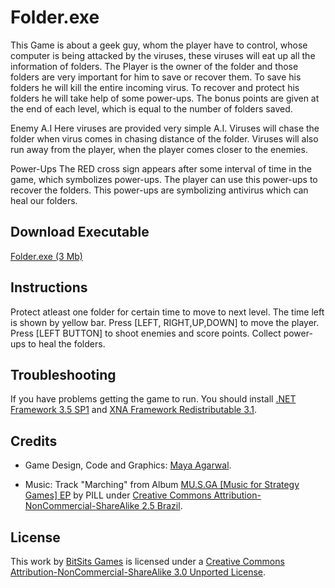 Folder.exe
===
This Game is about a geek guy, whom the player have to control, whose computer is being attacked by the viruses, these viruses will eat up all the information of folders. The Player is the owner of the folder and those folders are very important for him to save or recover them. To save his folders he will kill the entire incoming virus. To recover and protect his folders he will take help of some power-ups. The bonus points are given at the end of each level, which is equal to the number of folders saved. 

Enemy A.I 
Here viruses are provided very simple A.I. Viruses will chase the folder when virus comes in chasing distance of the folder. Viruses will also run away from the player, when the player comes closer to the enemies. 

Power-Ups 
The RED cross sign appears after some interval of time in the game, which symbolizes power-ups. The player can use this power-ups to recover the folders. This power-ups are symbolizing antivirus which can heal our folders.


Download Executable
---
[Folder.exe (3 Mb)](https://github.com/BitSits/Folder.exe/raw/master/Folder.exe.zip)


Instructions
---
Protect atleast one folder for certain time to move to next level. The time left is shown by yellow bar. Press [LEFT, RIGHT,UP,DOWN] to move the player. Press [LEFT BUTTON] to shoot enemies and score points. Collect power-ups to heal the folders.


Troubleshooting
---
If you have problems getting the game to run. You should install [.NET Framework 3.5 SP1] and [XNA Framework Redistributable 3.1].


Credits
---
- Game Design, Code and Graphics: [Maya Agarwal].

- Music: Track "Marching" from Album [MU.S.GA [Music for Strategy Games] EP](http://www.jamendo.com/en/album/12751) by PILL under [Creative Commons Attribution-NonCommercial-ShareAlike 2.5 Brazil].

License
---
This work by [BitSits Games] is licensed under a [Creative Commons Attribution-NonCommercial-ShareAlike 3.0 Unported License].



[.NET Framework 3.5 SP1]:http://www.microsoft.com/downloads/details.aspx?FamilyID=ab99342f-5d1a-413d-8319-81da479ab0d7
[XNA Framework Redistributable 3.1]:http://www.microsoft.com/downloads/details.aspx?FamilyID=53867a2a-e249-4560-8011-98eb3e799ef2
[Windows Installer 3.1]:http://www.microsoft.com/downloads/details.aspx?displaylang=en&FamilyID=889482fc-5f56-4a38-b838-de776fd4138c

[Creator Club’s GameState Management sample]:http://creators.xna.com/en-US/samples/gamestatemanagement
[XNA Stater Kit: Platformer]:http://msdn.microsoft.com/en-us/library/dd254918.aspx
[Microsoft Permissive License.rtf]:http://creators.xna.com/downloads/?id=15

[MIT License]:http://www.opensource.org/licenses/mit-license.php

[Creative Commons Sampling Plus 1.0 License]:http://creativecommons.org/licenses/sampling+/1.0/
[Creative Commons Attribution-Noncommercial-No Derivative Works 2.0 Generic France]:http://creativecommons.org/licenses/by-nc-nd/2.0/fr/
[Creative Commons Attribution-Noncommercial-No Derivative Works 2.0 Generic]:http://creativecommons.org/licenses/by-nc/2.0/
[Creative Commons Attribution – Noncommercial 2.0 France]:http://creativecommons.org/licenses/by-nc/2.0/fr/
[Creative Commons Attribution-Noncommercial-Share Alike 2.1 Japan]:http://creativecommons.org/licenses/by-nc-sa/2.1/jp/
[Creative Commons Attribution-NonCommercial-ShareAlike 2.5 Brazil]:http://creativecommons.org/licenses/by-nc-sa/2.5/br/
[Creative Commons Attribution-Noncommercial-No Derivative Works 3.0 Unported License]:http://creativecommons.org/licenses/by-nc-nd/3.0/
[Creative Commons Attribution-NonCommercial-ShareAlike 3.0 Unported License]:http://creativecommons.org/licenses/by-nc-sa/3.0/
[Creative Commons Attribution-ShareAlike 3.0 Unported License]:http://creativecommons.org/licenses/by-sa/3.0/
[Creative Commons Attribution 3.0 Unported]:http://creativecommons.org/licenses/by/3.0/
[Creative Commons Attribution-Noncommercial-Share Alike 3.0 Unported License]:http://creativecommons.org/licenses/by-nc-sa/3.0/
[Creative Commons Attribution-NonCommercial-NoDerivs 3.0 Unported License]:http://creativecommons.org/licenses/by-nc-nd/3.0/

[Experimental Gameplay Project]:http://experimentalgameplay.com/

[BitSits Games]:http://bitsitsgames.com/
[Shubhajit Saha]:http://suvozit.com/
[Maya Agarwal]:http://maya8802.tumblr.com/
